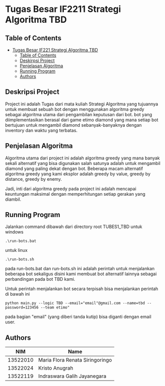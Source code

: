 # Tugas Besar IF2211 Strategi Algoritma TBD 

## Table of Contents
- [Tugas Besar IF221 Strategi Algoritma TBD](#tugas-besar-if2211-strategi-algoritma-tbd)
    - [Table of Contents](#table-of-contents)
    - [Deskirpsi Project](#deskripsi-project)
    - [Penjelasan Algoritma](#penjelasan-algoritma) 
    - [Running Program](#running-program)
    - [Authors](#authors)

## Deskripsi Project 
Project ini adalah Tugas dari mata kuliah Strategi Algoritma yang tujuannya untuk membuat sebuah bot dengan menggunakan algoritma greedy sebagai algoritma utama dari pengambilan keputusan dari bot. bot yang diimplementasikan berasal dari game etimo diamond yang mana setiap bot bertujuan untuk mengambil diamond sebanyak-banyaknya dengan inventory dan waktu yang terbatas. 

## Penjelasan Algoritma 

Algoritma utama dari project ini adalah algoritma greedy yang mana banyak sekali alternatif yang bisa digunakan salah satunya adalah untuk mengambil diamond yang paling dekat dengan bot. Beberapa macam alternatif algoritma greedy yang kami eksplor adalah greedy by value, greedy by distance, greedy by enemy. 

Jadi, inti dari algoritma greedy pada project ini adalah mencapai keuntungan maksimal dengan memperhitungan setiap gerakan yang diambil. 

## Running Program
Jalankan command dibawah dari directory root TUBES1_TBD
untuk windows 
```
.\run-bots.bat
```
untuk linux 
```
.\run-bots.sh
```
pada run-bots.bat dan run-bots.sh ini adalah perintah untuk menjalankan beberapa bot sekaligus disini kami membuat bot alternatif lainnya sebagai perbandingan pada bot TBD kami. 

Untuk perintah menjalankan bot secara terpisah bisa menjalankan perintah di bawah ini
```
python main.py --logic TBD --email="email"@gmail.com --name=tbd --password=123456 --team etimo"
```
pada bagian "email" (yang diberi tanda kutip) bisa diganti dengan email user.


## Authors 

| NIM       | Name                              |
| --------- | ----------------------------------|
| 13522010  | Maria Flora Renata Siringoringo   |
| 13522024  | Kristo Anugrah                    |
| 13522119  | Indraswara Galih Jayanegara       |
